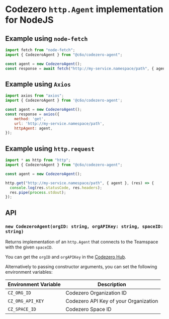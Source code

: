 # Codezero `http.Agent` implementation for NodeJS

## Example using `node-fetch`

```js
import fetch from "node-fetch";
import { CodezeroAgent } from "@c6o/codezero-agent";

const agent = new CodezeroAgent();
const response = await fetch("http://my-service.namespace/path", { agent });
```

## Example using `Axios`

```js
import axios from "axios";
import { CodezeroAgent } from '@c6o/codezero-agent';

const agent = new CodezeroAgent();
const response = axios({
    method: 'get',
    url: 'http://my-service.namespace/path',
    httpAgent: agent,
});
```

## Example using `http.request`

```js
import * as http from "http";
import { CodezeroAgent } from "@c6o/codezero-agent";

const agent = new CodezeroAgent();

http.get("http://my-service.namespace/path", { agent }, (res) => {
  console.log(res.statusCode, res.headers);
  res.pipe(process.stdout);
});
```

## API

### `new CodezeroAgent(orgID: string, orgAPIKey: string, spaceID: string)`

Returns implementation of an `http.Agent` that connects to the Teamspace with the given `spaceID`.

You can get the `orgID` and `orgAPIKey` in the [Codezero Hub](https://hub.codezero.io/api-keys).

Alternatively to passing constructor arguments, you can set the following environment variables:

| Environment Variable | Description                           |
| -------------------- | ------------------------------------- |
| `CZ_ORG_ID`          | Codezero Organization ID              |
| `CZ_ORG_API_KEY`     | Codezero API Key of your Organization |
| `CZ_SPACE_ID`        | Codezero Space ID                     |
